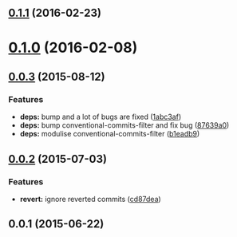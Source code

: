 <a name="0.1.1"></a>
## [0.1.1](https://github.com/stevemao/conventional-recommended-bump/compare/v0.1.0...v0.1.1) (2016-02-23)




<a name="0.1.0"></a>
# [0.1.0](https://github.com/stevemao/conventional-recommended-bump/compare/v0.0.3...v0.1.0) (2016-02-08)




<a name="0.0.3"></a>
## [0.0.3](https://github.com/stevemao/conventional-recommended-bump/compare/v0.0.2...v0.0.3) (2015-08-12)


### Features

* **deps:** bump and a lot of bugs are fixed ([1abc3af](https://github.com/stevemao/conventional-recommended-bump/commit/1abc3af))
* **deps:** bump conventional-commits-filter and fix bug ([87639a0](https://github.com/stevemao/conventional-recommended-bump/commit/87639a0))
* **deps:** modulise conventional-commits-filter ([b1eadb9](https://github.com/stevemao/conventional-recommended-bump/commit/b1eadb9))



<a name="0.0.2"></a>
## [0.0.2](https://github.com/stevemao/conventional-recommended-bump/compare/v0.0.1...v0.0.2) (2015-07-03)


### Features

* **revert:** ignore reverted commits ([cd87dea](https://github.com/stevemao/conventional-recommended-bump/commit/cd87dea))



<a name="0.0.1"></a>
## 0.0.1 (2015-06-22)




